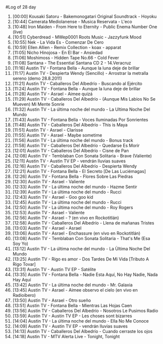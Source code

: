 #Log of 28 day

1. [00:00] Kousaki Satoru - Bakemonogatari Original Soundtrack - Hoyoku
1. [10:44] Camerata Mediolanense - Musica Reservata - L'eco
1. [10:48] Iron Maiden - From Here to Eternity - Public Enema Number One (live)
1. [10:51] Cyberdread - MWep0001 Roots Music - Jazzyfunk Mood
1. [10:55] Nek - La Vida Es - Comenzar De Cero
1. [10:59] Ellen Allien - Remix Collection - koax - apparat
1. [11:05] Nicho Hinojosa - En El Bar - Ansiedad
1. [11:06] Moshimoss - Hidden Tape No.66 - Cold Fever
1. [11:08] Santana - The Essential Santana CD 2 - 14.Veracruz
1. [11:16] Austin TV - Fontana Bella - Aunque la luna deje de brillar
1. [11:17] Austin TV - Despierta Wendy (Sencillo) - Arrostrar la metralla sereno (demo 28.8.2011)
1. [11:21] Austin TV - Caballeros Del Albedrío - Buscando al Ejército
1. [11:24] Austin TV - Fontana Bella - Aunque la luna deje de brillar
1. [11:28] Austin TV - Asrael - Aimee quizá
1. [11:29] Austin TV - Caballeros Del Albedrío - (Aunque Mis Labios No Se Mueven) Mi Mente Sonríe
1. [11:32] Austin TV - La última noche del mundo - La Ultima Noche Del Mundo
1. [11:43] Austin TV - Fontana Bella - Voces Iluminadas Por Sonrientes
1. [11:48] Austin TV - Caballeros Del Albedrío - This is Maya
1. [11:51] Austin TV - Asrael - Clarisse
1. [11:55] Austin TV - Asrael - Maybe sometime
1. [11:56] Austin TV - La última noche del mundo - Bonus track
1. [11:58] Austin TV - Caballeros Del Albedrío - Quedarse Es Morir
1. [12:01] Austin TV - Caballeros Del Albedrío - Cisne de Pan
1. [12:08] Austin TV - Temblaban Con Sonata Solitaria - Brave (Valiente)
1. [12:11] Austin TV - Austin TV EP - vendrán lluvias suaves
1. [12:16] Austin TV - Caballeros Del Albedrío - Despierta Wendy
1. [12:21] Austin TV - Fontana Bella - El Secreto [De Las Luciémagas]
1. [12:26] Austin TV - Fontana Bella - Flores Sobre Las Piedras
1. [12:30] Austin TV - Asrael - Valiente
1. [12:33] Austin TV - La última noche del mundo - Hazme Sentir
1. [12:39] Austin TV - La última noche del mundo - Rucci
1. [12:43] Austin TV - Asrael - Goo goo kid
1. [12:45] Austin TV - La última noche del mundo - Rucci
1. [12:50] Austin TV - La última noche del mundo - Roy Rogers
1. [12:53] Austin TV - Asrael - Valiente
1. [12:56] Austin TV - Asrael - ? (en vivo en Rockotitlán)
1. [12:58] Austin TV - Caballeros Del Albedrío - Llena de mañanas Tristes
1. [13:03] Austin TV - Asrael - Asrael
1. [13:06] Austin TV - Asrael - Enchassure (en vivo en Rockotitlán)
1. [13:08] Austin TV - Temblaban Con Sonata Solitaria - That's Me (Esa Soy Yo)
1. [13:12] Austin TV - La última noche del mundo - La Ùltima Noche Del Mundo
1. [13:25] Austin TV - Rigo es amor - Dos Tardes De Mi Vida [Tributo A Rigo Tovar]
1. [13:31] Austin TV - Austin TV EP - Satélite
1. [13:35] Austin TV - Fontana Bella - Nadie Esta Aquí, No Hay Nadie, Nada Hay Aquí
1. [13:42] Austin TV - La última noche del mundo - Mr. Galaxia
1. [13:45] Austin TV - Asrael - Aimee observo el cielo (en vivo en Radioibero)
1. [13:50] Austin TV - Asrael - Otro sueño
1. [13:51] Austin TV - Fontana Bella - Mientras Las Hojas Caen
1. [13:56] Austin TV - Caballeros Del Albedrío - Nosotros Le Pusimos Radio
1. [13:59] Austin TV - Austin TV EP - Les choses sont bizarres
1. [14:04] Austin TV - La última noche del mundo - Ella No Me Conoce
1. [14:09] Austin TV - Austin TV EP - vendrán lluvias suaves
1. [14:13] Austin TV - Caballeros Del Albedrío - Cuando cerraste los ojos
1. [14:18] Austin TV - MTV Alerta Live - Tonight, Tonight

